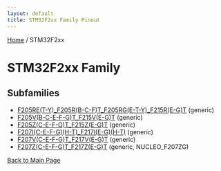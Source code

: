 ```yaml
---
layout: default
title: STM32F2xx Family Pinout
---
```


[Home](../index.md) / STM32F2xx

# STM32F2xx Family

## Subfamilies

- [F205RE(T-Y)_F205R(B-C-F)T_F205RG(E-T-Y)_F215R(E-G)T](F205RE(T-Y)_F205R(B-C-F)T_F205RG(E-T-Y)_F215R(E-G)T/pinout.md) (generic)
- [F205V(B-C-E-F-G)T_F215V(E-G)T](F205V(B-C-E-F-G)T_F215V(E-G)T/pinout.md) (generic)
- [F205Z(C-E-F-G)T_F215Z(E-G)T](F205Z(C-E-F-G)T_F215Z(E-G)T/pinout.md) (generic)
- [F207I(C-E-F-G)(H-T)_F217I(E-G)(H-T)](F207I(C-E-F-G)(H-T)_F217I(E-G)(H-T)/pinout.md) (generic)
- [F207V(C-E-F-G)T_F217V(E-G)T](F207V(C-E-F-G)T_F217V(E-G)T/pinout.md) (generic)
- [F207Z(C-E-F-G)T_F217Z(E-G)T](F207Z(C-E-F-G)T_F217Z(E-G)T/pinout.md) (generic, NUCLEO_F207ZG)


[Back to Main Page](../index.md)